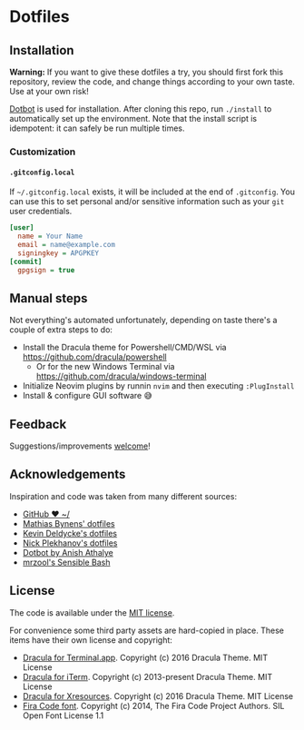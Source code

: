 # Dotfiles

## Installation

**Warning:** If you want to give these dotfiles a try, you should first fork this repository, review the code, and change things according to your own taste. Use at your own risk!

[Dotbot](https://github.com/anishathalye/dotbot) is used for installation. After cloning this repo, run `./install` to automatically set up the environment. Note that the install script is idempotent: it can safely be run multiple times.

### Customization

#### `.gitconfig.local`

If `~/.gitconfig.local` exists, it will be included at the end of `.gitconfig`. You can use this to set personal and/or sensitive information such as your `git` user credentials.

```ini
[user]
  name = Your Name
  email = name@example.com
  signingkey = APGPKEY
[commit]
  gpgsign = true
```

## Manual steps

Not everything's automated unfortunately, depending on taste there's a couple of extra steps to do:

- Install the Dracula theme for Powershell/CMD/WSL via <https://github.com/dracula/powershell>
  - Or for the new Windows Terminal via <https://github.com/dracula/windows-terminal>
- Initialize Neovim plugins by runnin `nvim` and then executing `:PlugInstall`
- Install & configure GUI software 😅

## Feedback

Suggestions/improvements [welcome](https://github.com/duboisph/dotfiles/issues)!

## Acknowledgements

Inspiration and code was taken from many different sources:

- [GitHub ❤ ~/](http://dotfiles.github.io/)
- [Mathias Bynens' dotfiles](https://github.com/mathiasbynens/dotfiles)
- [Kevin Deldycke's dotfiles](https://github.com/kdeldycke/dotfiles)
- [Nick Plekhanov's dotfiles](https://github.com/nicksp/dotfiles)
- [Dotbot by Anish Athalye](https://github.com/anishathalye/dotbot)
- [mrzool's Sensible Bash](https://github.com/mrzool/bash-sensible)

## License

The code is available under the [MIT license](https://github.com/duboisph/dotfiles/blob/master/LICENSE).

For convenience some third party assets are hard-copied in place. These items have their own license and copyright:

- [Dracula for Terminal.app](https://github.com/dracula/terminal-app). Copyright (c) 2016 Dracula Theme. MIT License
- [Dracula for iTerm](https://github.com/dracula/iterm). Copyright (c) 2013-present Dracula Theme. MIT License
- [Dracula for Xresources](https://github.com/dracula/xresources). Copyright (c) 2016 Dracula Theme. MIT License
- [Fira Code font](https://github.com/tonsky/FiraCode). Copyright (c) 2014, The Fira Code Project Authors. SIL Open Font License 1.1
